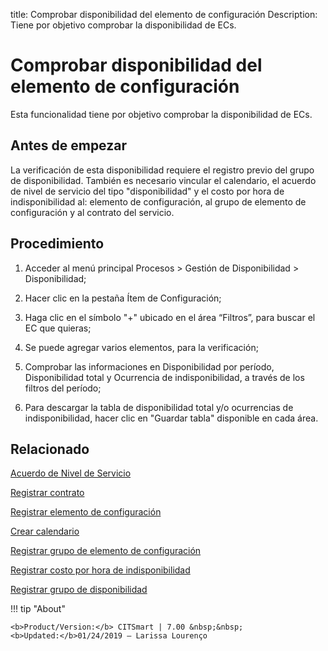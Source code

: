 title: Comprobar disponibilidad del elemento de configuración
Description: Tiene por objetivo comprobar la disponibilidad de ECs.
# Comprobar disponibilidad del elemento de configuración
 
Esta funcionalidad tiene por objetivo comprobar la disponibilidad de ECs.

Antes de empezar
----------------

La verificación de esta disponibilidad requiere el registro previo del grupo de
disponibilidad. También es necesario vincular el calendario, el acuerdo de nivel
de servicio del tipo "disponibilidad" y el costo por hora de indisponibilidad
al: elemento de configuración, al grupo de elemento de configuración y al
contrato del servicio.

Procedimiento
-------------

1.  Acceder al menú principal Procesos \> Gestión de Disponibilidad \>
    Disponibilidad;

2.  Hacer clic en la pestaña Ítem de Configuración;

3.  Haga clic en el símbolo "+" ubicado en el área “Filtros”, para buscar el EC
    que quieras;

4.  Se puede agregar varios elementos, para la verificación;

5.  Comprobar las informaciones en Disponibilidad por período, Disponibilidad
    total y Ocurrencia de indisponibilidad, a través de los filtros del período;

6.  Para descargar la tabla de disponibilidad total y/o ocurrencias de
    indisponibilidad, hacer clic en "Guardar tabla" disponible en cada área.

Relacionado
----------------

[Acuerdo de Nivel de Servicio](/es-es/citsmart-7/processes/service-level/use/service-level-agreement.html)

[Registrar contrato](/es-es/citsmart-7/additional-features/contract-management/use/register-contract.html)

[Registrar elemento de configuración](/es-es/citsmart-7/processes/configuration/use/register-CI.html)

[Crear calendario](/es-es/citsmart-7/platform-administration/time/create-calendar.html)

[Registrar grupo de elemento de configuración](/es-es/citsmart-7/processes/configuration/configuration/register-configuration-item-group.html)

[Registrar costo por hora de indisponibilidad](/es-es/citsmart-7/processes/configuration/use/cost-per-hour-unavailability.html) 

[Registrar grupo de disponibilidad](/es-es/citsmart-7/processes/availability/configuration/register-availability-group.html)

!!! tip "About"

    <b>Product/Version:</b> CITSmart | 7.00 &nbsp;&nbsp;
    <b>Updated:</b>01/24/2019 – Larissa Lourenço
